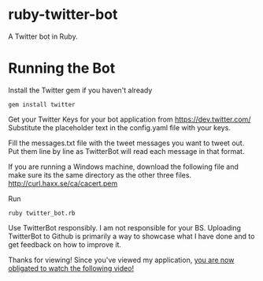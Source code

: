 ruby-twitter-bot
================

A Twitter bot in Ruby.


Running the Bot
================

Install the Twitter gem if you haven't already

```
gem install twitter
```

Get your Twitter Keys for your bot application from https://dev.twitter.com/
Substitute the placeholder text in the config.yaml file with your keys.

Fill the messages.txt file with the tweet messages you want to tweet out.
Put them line by line as TwitterBot will read each message in that format.

If you are running a Windows machine, download the following file and make sure its the same directory as the other three files.
http://curl.haxx.se/ca/cacert.pem

Run 
```
ruby twitter_bot.rb
```


Use TwitterBot responsibly. I am not responsible for your BS. Uploading TwitterBot to Github is primarily a way to showcase what I have done and to get feedback on how to improve it.


Thanks for viewing! Since you've viewed my application, [you are now obligated to watch the following video!](https://www.youtube.com/watch?v=5QjACk4qM6g)
